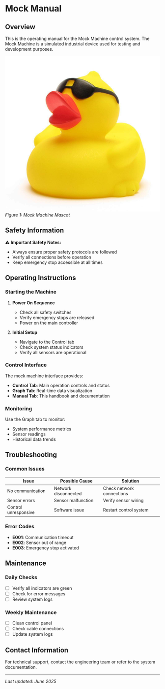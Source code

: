 # Mock Manual

## Overview

This is the operating manual for the Mock Machine control system. The Mock Machine is a simulated industrial device used for testing and development purposes.

![Mock Machine Duck](duck.jpg)
_Figure 1: Mock Machine Mascot_

## Safety Information

⚠️ **Important Safety Notes:**

- Always ensure proper safety protocols are followed
- Verify all connections before operation
- Keep emergency stop accessible at all times

## Operating Instructions

### Starting the Machine

1. **Power On Sequence**

   - Check all safety switches
   - Verify emergency stops are released
   - Power on the main controller

2. **Initial Setup**
   - Navigate to the Control tab
   - Check system status indicators
   - Verify all sensors are operational

### Control Interface

The mock machine interface provides:

- **Control Tab**: Main operation controls and status
- **Graph Tab**: Real-time data visualization
- **Manual Tab**: This handbook and documentation

### Monitoring

Use the Graph tab to monitor:

- System performance metrics
- Sensor readings
- Historical data trends

## Troubleshooting

### Common Issues

| Issue                | Possible Cause       | Solution                  |
| -------------------- | -------------------- | ------------------------- |
| No communication     | Network disconnected | Check network connections |
| Sensor errors        | Sensor malfunction   | Verify sensor wiring      |
| Control unresponsive | Software issue       | Restart control system    |

### Error Codes

- **E001**: Communication timeout
- **E002**: Sensor out of range
- **E003**: Emergency stop activated

## Maintenance

### Daily Checks

- [ ] Verify all indicators are green
- [ ] Check for error messages
- [ ] Review system logs

### Weekly Maintenance

- [ ] Clean control panel
- [ ] Check cable connections
- [ ] Update system logs

## Contact Information

For technical support, contact the engineering team or refer to the system documentation.

---

_Last updated: June 2025_

